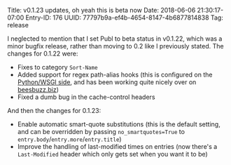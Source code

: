 Title: v0.1.23 updates, oh yeah this is beta now
Date: 2018-06-06 21:30:17-07:00
Entry-ID: 176
UUID: 77797b9a-ef4b-4654-8147-4b6877814838
Tag: release

I neglected to mention that I set Publ to beta status in v0.1.22, which was a minor bugfix release, rather than moving to 0.2 like I previously stated. The changes for 0.1.22 were:

* Fixes to category `Sort-Name`
* Added support for regex path-alias hooks (this is configured on the [Python/WSGI side](/api/python), and has been working quite nicely over on [beesbuzz.biz](https://beesbuzz.biz/))
* Fixed a dumb bug in the cache-control headers

And then the changes for 0.1.23:

* Enable automatic smart-quote substitutions (this is the default setting, and can be overridden by passing `no_smartquotes=True` to `entry.body`/`entry.more`/`entry.title`)
* Improve the handling of last-modified times on entries (now there's a `Last-Modified` header which only gets set when you want it to be)
